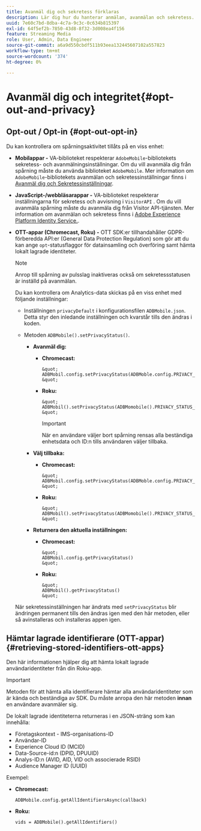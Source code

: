 ```yaml
---
title: Avanmäl dig och sekretess förklaras
description: Lär dig hur du hanterar anmälan, avanmälan och sekretess.
uuid: 7e60c7bd-8dba-4c7a-9c3c-0c634b815397
exl-id: 64f5ef2b-7850-43d8-8f32-3d008ea4f156
feature: Streaming Media
role: User, Admin, Data Engineer
source-git-commit: a6a9d550cbdf511b93eea132445607102a557823
workflow-type: tm+mt
source-wordcount: '374'
ht-degree: 0%

---
```


# Avanmäl dig och integritet{#opt-out-and-privacy}

## Opt-out / Opt-in {#opt-out-opt-in}

Du kan kontrollera om spårningsaktivitet tillåts på en viss enhet:

* **Mobilappar -** VA-biblioteket respekterar `AdobeMobile`-bibliotekets sekretess- och avanmälningsinställningar. Om du vill avanmäla dig från spårning måste du använda biblioteket `AdobeMobile`. Mer information om `AdobeMobile`-bibliotekets avanmälan och sekretessinställningar finns i [Avanmäl dig och Sekretessinställningar](https://experienceleague.adobe.com/docs/mobile-services/android/gdpr-privacy-android/privacy.html).
* **JavaScript-/webbläsarappar -** VA-biblioteket respekterar inställningarna för sekretess och avvisning i `VisitorAPI` . Om du vill avanmäla spårning måste du avanmäla dig från Visitor API-tjänsten. Mer information om avanmälan och sekretess finns i [Adobe Experience Platform Identity Service.](https://experienceleague.adobe.com/docs/id-service/using/home.html).
* **OTT-appar (Chromecast, Roku) -** OTT SDK:er tillhandahåller GDPR-förberedda API:er (General Data Protection Regulation) som gör att du kan ange `opt`-statusflaggor för datainsamling och överföring samt hämta lokalt lagrade identiteter.

  >[!NOTE]
  >
  >Anrop till spårning av pulsslag inaktiveras också om sekretessstatusen är inställd på avanmälan.

  Du kan kontrollera om Analytics-data skickas på en viss enhet med följande inställningar:

   * Inställningen `privacyDefault` i konfigurationsfilen `ADBMobile.json`. Detta styr den inledande inställningen och kvarstår tills den ändras i koden.

   * Metoden `ADBMobile().setPrivacyStatus()`.

      * **Avanmäl dig:**

         * **Chromecast:**

               &quot;
               ADBMobil.config.setPrivacyStatus(ADBMoble.config.PRIVACY_STATUS_OPT_OUT)
               &quot;
           
         * **Roku:**

               &quot;
               ADBMobil().setPrivacyStatus(ADBMomobile().PRIVACY_STATUS_OPT_OUT)
               &quot;
           
           >[!IMPORTANT]
           >
           >När en användare väljer bort spårning rensas alla beständiga enhetsdata och ID:n tills användaren väljer tillbaka.

      * **Välj tillbaka:**

         * **Chromecast:**

               &quot;
               ADBMobil.config.setPrivacyStatus(ADBMoble.config.PRIVACY_STATUS_OPT_IN)
               &quot;
           
         * **Roku:**

               &quot;
               ADBMobil().setPrivacyStatus(ADBMomobile().PRIVACY_STATUS_OPT_IN)
               &quot;
           
      * **Returnera den aktuella inställningen:**

         * **Chromecast:**

               &quot;
               ADBMobil.config.getPrivacyStatus()
               &quot;
           
         * **Roku:**

               &quot;
               ADBMobil().getPrivacyStatus()
               &quot;
           
  När sekretessinställningen har ändrats med `setPrivacyStatus` blir ändringen permanent tills den ändras igen med den här metoden, eller så avinstalleras och installeras appen igen.

## Hämtar lagrade identifierare (OTT-appar) {#retrieving-stored-identifiers-ott-apps}

Den här informationen hjälper dig att hämta lokalt lagrade användaridentiteter från din Roku-app.

>[!IMPORTANT]
>
>Metoden för att hämta alla identifierare hämtar alla användaridentiteter som är kända och beständiga av SDK. Du måste anropa den här metoden **innan** en användare avanmäler sig.

De lokalt lagrade identiteterna returneras i en JSON-sträng som kan innehålla:

* Företagskontext - IMS-organisations-ID
* Användar-ID
* Experience Cloud ID (MCID)
* Data-Source-id:n (DPID, DPUUID)
* Analys-ID:n (AVID, AID, VID och associerade RSID)
* Audience Manager ID (UUID)

Exempel:

* **Chromecast:**

  ```
  ADBMobile.config.getAllIdentifiersAsync(callback)
  ```

* **Roku:**

  ```
  vids = ADBMobile().getAllIdentifiers()
  ```
